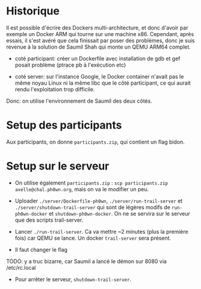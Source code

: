 # Historique

Il est possible d'écrire des Dockers multi-architecture, et donc d'avoir par exemple un Docker ARM qui tourne sur une machine x86. Cependant, après essais, il s'est avéré que cela finissait par poser des problèmes, donc je suis revenue à la solution de Saumil Shah qui monte un QEMU ARM64 complet.

- coté participant: créer un Dockerfile avec installation de gdb et gef posait problème (ptrace pb à l'exécution etc)

- coté server: sur l'instance Google, le Docker container n'avait pas le même noyau Linux ni la même libc que le côté participant, ce qui aurait rendu l'exploitation trop difficile.

Donc: on utilise l'environnement de Saumil des deux côtés.

# Setup des participants

Aux participants, on donne `participants.zip`, qui contient un flag bidon.


# Setup sur le serveur

- On utilise également `participants.zip` : `scp participants.zip axelle@chal.ph0wn.org`, mais on va le modifier un peu.

- Uploader `./server/Dockerfile-ph0wn`, `./server/run-trail-server` et `./server/shutdown-trail-server` qui sont de légères modifs de `run-ph0wn-docker` et `shutdown-ph0wn-docker`. On ne se servira sur le serveur que des scripts trail-server.

- Lancer `./run-trail-server`. Ca va mettre ~2 minutes (plus la première fois) car QEMU se lance. Un docker `trail-server` sera présent.

- Il faut changer le flag

TODO: y a truc bizarre, car Saumil a lancé le démon sur 8080 via /etc/rc.local


- Pour arrêter le serveur, `shutdown-trail-server`.



